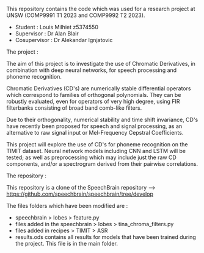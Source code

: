 This repository contains the code which was used for a research project at UNSW (COMP9991 T1 2023 and COMP9992 T2 2023).
- Student : Louis Milhiet z5374550
- Supervisor : Dr Alan Blair
- Cosupervisor : Dr Alekandar Ignjatovic

The project :

The aim of this project is to investigate the use of Chromatic Derivatives, in combination with deep neural networks, for speech processing and phoneme recognition.

Chromatic Derivatives (CD's) are numerically stable differential operators which correspond to families of orthogonal polynomials. They can be robustly evaluated, even for operators of very high degree, using FIR filterbanks consisting of broad band comb-like filters.

Due to their orthogonality, numerical stability and time shift invariance, CD's have recently been proposed for speech and signal processing, as an alternative to raw signal input or Mel-Frequency Cepstral Coefficients.

This project will explore the use of CD's for phoneme recognition on the TIMIT dataset. Neural network models including CNN and LSTM will be tested; as well as preprocessing which may include just the raw CD components, and/or a spectrogram derived from their pairwise correlations.


The repository : 

This repository is a clone of the SpeechBrain repository --> https://github.com/speechbrain/speechbrain/tree/develop

The files folders which have been modified are :

- speechbrain > lobes > feature.py 
- files added in the speechbrain > lobes > tina_chroma_filters.py
- files added in recipes > TIMIT > ASR
- results.ods contains all results for models that have been trained during the project. This file is in the main folder.

